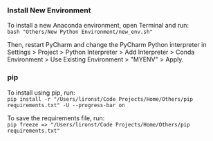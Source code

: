 ### Install New Environment
To install a new Anaconda environment, open Terminal and run:\
`bash "Others/New Python Environment/new_env.sh"`


Then, restart PyCharm and change the PyCharm Python interpreter in Settings > Project > 
Python Interpreter > Add Interpreter > Conda Environment > Use Existing Environment > 
"MYENV" > Apply.

### pip
To install using pip, run:\
`pip install -r "/Users/lironst/Code Projects/Home/Others/pip requirements.txt" -U --progress-bar on`


To save the requirements file, run:\
`pip freeze => "/Users/lironst/Code Projects/Home/Others/pip requirements.txt"`
